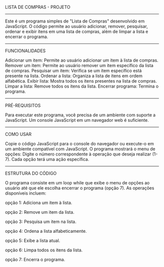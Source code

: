 LISTA DE COMPRAS - PROJETO
___________________________________________________________________________________________________________________________________________________________________________________________
Este é um programa simples de "Lista de Compras" desenvolvido em JavaScript. O código permite ao usuário adicionar, 
remover, pesquisar, ordenar e exibir itens em uma lista de compras, além de limpar a lista e encerrar o programa.
___________________________________________________________________________________________________________________________________________________________________________________________
FUNCIONALIDADES

Adicionar um item: Permite ao usuário adicionar um item à lista de compras.
Remover um item: Permite ao usuário remover um item específico da lista de compras.
Pesquisar um item: Verifica se um item específico está presente na lista.
Ordenar a lista: Organiza a lista de itens em ordem alfabética.
Exibir lista: Mostra todos os itens presentes na lista de compras.
Limpar a lista: Remove todos os itens da lista.
Encerrar programa: Termina o programa.
___________________________________________________________________________________________________________________________________________________________________________________________
PRÉ-REQUISITOS

Para executar este programa, você precisa de um ambiente com suporte a JavaScript. 
Um console JavaScript em um navegador web é suficiente.
___________________________________________________________________________________________________________________________________________________________________________________________
COMO USAR

Copie o código JavaScript para o console do navegador ou execute-o em um ambiente 
compatível com JavaScript.
O programa mostrará o menu de opções:
Digite o número correspondente à operação que deseja realizar (1-7).
Cada opção terá uma ação específica.
___________________________________________________________________________________________________________________________________________________________________________________________
ESTRUTURA DO CÓDIGO

O programa consiste em um loop while que exibe o menu de opções ao usuário até que 
ele escolha encerrar o programa (opção 7). As operações disponíveis incluem:

opção 1: Adiciona um item à lista.

opção 2: Remove um item da lista.

opção 3: Pesquisa um item na lista.

opção 4: Ordena a lista alfabeticamente.

opção 5: Exibe a lista atual.

opção 6: Limpa todos os itens da lista.

opção 7: Encerra o programa.
